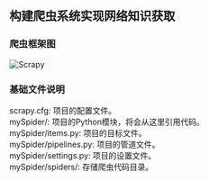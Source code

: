 ## 构建爬虫系统实现网络知识获取 
### 爬虫框架图  
![Scrapy](https://github.com/lihanghang/Knowledge-Graph/tree/master/Algorithm-code/KBSpider/image/Scrapy.png)  
### 基础文件说明  
scrapy.cfg: 项目的配置文件。  
mySpider/: 项目的Python模块，将会从这里引用代码。  
mySpider/items.py: 项目的目标文件。  
mySpider/pipelines.py: 项目的管道文件。  
mySpider/settings.py: 项目的设置文件。  
mySpider/spiders/: 存储爬虫代码目录。  

